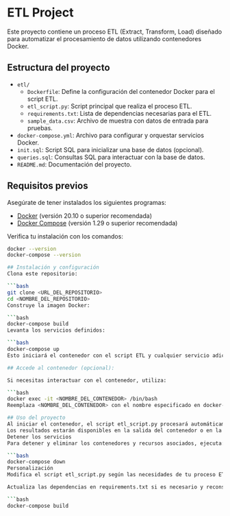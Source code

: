 # ETL Project

Este proyecto contiene un proceso ETL (Extract, Transform, Load) diseñado para automatizar el procesamiento de datos utilizando contenedores Docker.

## Estructura del proyecto

- `etl/`
  - `Dockerfile`: Define la configuración del contenedor Docker para el script ETL.
  - `etl_script.py`: Script principal que realiza el proceso ETL.
  - `requirements.txt`: Lista de dependencias necesarias para el ETL.
  - `sample_data.csv`: Archivo de muestra con datos de entrada para pruebas.
- `docker-compose.yml`: Archivo para configurar y orquestar servicios Docker.
- `init.sql`: Script SQL para inicializar una base de datos (opcional).
- `queries.sql`: Consultas SQL para interactuar con la base de datos.
- `README.md`: Documentación del proyecto.

## Requisitos previos

Asegúrate de tener instalados los siguientes programas:

- [Docker](https://www.docker.com/) (versión 20.10 o superior recomendada)
- [Docker Compose](https://docs.docker.com/compose/) (versión 1.29 o superior recomendada)

Verifica tu instalación con los comandos:

```bash
docker --version
docker-compose --version

## Instalación y configuración
Clona este repositorio:

```bash
git clone <URL_DEL_REPOSITORIO>
cd <NOMBRE_DEL_REPOSITORIO>
Construye la imagen Docker:

```bash
docker-compose build
Levanta los servicios definidos:

```bash
docker-compose up
Esto iniciará el contenedor con el script ETL y cualquier servicio adicional configurado.

## Accede al contenedor (opcional):

Si necesitas interactuar con el contenedor, utiliza:

```bash
docker exec -it <NOMBRE_DEL_CONTENEDOR> /bin/bash
Reemplaza <NOMBRE_DEL_CONTENEDOR> con el nombre especificado en docker-compose.yml.

## Uso del proyecto
Al iniciar el contenedor, el script etl_script.py procesará automáticamente los datos de entrada ubicados en sample_data.csv.
Los resultados estarán disponibles en la salida del contenedor o en la base de datos configurada.
Detener los servicios
Para detener y eliminar los contenedores y recursos asociados, ejecuta:

```bash
docker-compose down
Personalización
Modifica el script etl_script.py según las necesidades de tu proceso ETL.

Actualiza las dependencias en requirements.txt si es necesario y reconstruye la imagen con:

```bash
docker-compose build
